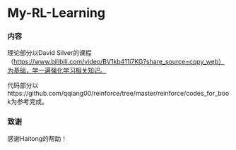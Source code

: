 # My-RL-Learning
### 内容

理论部分以David Silver的课程（https://www.bilibili.com/video/BV1kb411i7KG?share_source=copy_web）为基础，学一遍强化学习相关知识。



代码部分以https://github.com/qqiang00/reinforce/tree/master/reinforce/codes_for_book为参考完成。



### 致谢

感谢Haitong的帮助！
